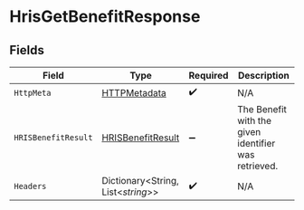 # HrisGetBenefitResponse


## Fields

| Field                                                             | Type                                                              | Required                                                          | Description                                                       |
| ----------------------------------------------------------------- | ----------------------------------------------------------------- | ----------------------------------------------------------------- | ----------------------------------------------------------------- |
| `HttpMeta`                                                        | [HTTPMetadata](../../Models/Components/HTTPMetadata.md)           | :heavy_check_mark:                                                | N/A                                                               |
| `HRISBenefitResult`                                               | [HRISBenefitResult](../../Models/Components/HRISBenefitResult.md) | :heavy_minus_sign:                                                | The Benefit with the given identifier was retrieved.              |
| `Headers`                                                         | Dictionary<String, List<*string*>>                                | :heavy_check_mark:                                                | N/A                                                               |